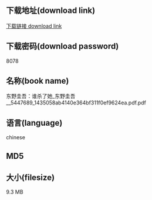 ## 下载地址(download link)
[下载链接 download link](https://tutu365.netlify.app/?s=%E4%B8%9C%E9%87%8E%E5%9C%AD%E5%90%BE%EF%BC%9A%E8%B0%81%E6%9D%80%E4%BA%86%E5%A5%B9_%E4%B8%9C%E9%87%8E%E5%9C%AD%E5%90%BE__5447689_1435058ab4140e364bf311f0ef9624ea.pdf)

## 下载密码(download password)
8078

## 名称(book name)
东野圭吾：谁杀了她_东野圭吾__5447689_1435058ab4140e364bf311f0ef9624ea.pdf.pdf

## 语言(language)
chinese

## MD5


## 大小(filesize)
9.3 MB
